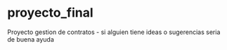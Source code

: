# proyecto_final
Proyecto gestion de contratos - si alguien tiene ideas o sugerencias seria de buena ayuda

